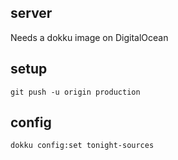 ## server

Needs a dokku image on DigitalOcean

## setup

    git push -u origin production

## config

    dokku config:set tonight-sources
